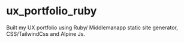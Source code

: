 # ux_portfolio_ruby
Built my UX portfolio using Ruby/ Middlemanapp static site generator, CSS/TailwindCss and Alpine Js.
